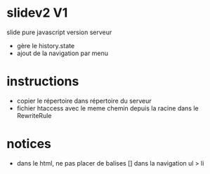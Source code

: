 # slidev2 V1
slide pure javascript version serveur
- gère le history.state
- ajout de la navigation par menu

# instructions
- copier le répertoire dans répertoire du serveur
- fichier htaccess avec le meme chemin depuis la racine dans le RewriteRule

# notices 
- dans le html, ne pas placer de balises [<a>] dans la navigation ul > li
